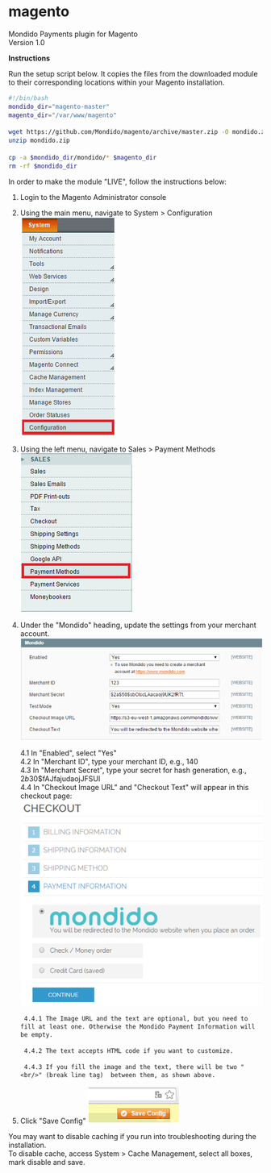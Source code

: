magento
=======

Mondido Payments plugin for Magento  
Version 1.0  

**Instructions**

Run the setup script below. It copies the files from the downloaded module to their corresponding locations within your Magento installation.

```sh
#!/bin/bash
mondido_dir="magento-master"
magento_dir="/var/www/magento"

wget https://github.com/Mondido/magento/archive/master.zip -O mondido.zip
unzip mondido.zip

cp -a $mondido_dir/mondido/* $magento_dir
rm -rf $mondido_dir
```

In order to make the module "LIVE", follow the instructions below:  

1. Login to the Magento Administrator console  
2. Using the main menu, navigate to System > Configuration  
    ![System Configuration](/installation_screenshots/system_configuration.png?raw=true)  
3. Using the left menu, navigate to Sales > Payment Methods  
    ![Payment Methods](/installation_screenshots/configuration_sales_payment_methods.png?raw=true)  
4. Under the "Mondido" heading, update the settings from your merchant account.  
    ![Mondido Settings](/installation_screenshots/mondido_settings.png?raw=true)  

    4.1 In "Enabled", select "Yes"   
    4.2 In "Merchant ID", type your merchant ID, e.g., 140  
    4.3 In "Merchant Secret", type your secret for hash generation, e.g., $2b$30$fAJfajudaojJFSUI  
    4.4 In "Checkout Image URL" and "Checkout Text" will appear in this checkout page:
        ![Checkout](/installation_screenshots/checkout.png?raw=true)  

        4.4.1 The Image URL and the text are optional, but you need to fill at least one. Otherwise the Mondido Payment Information will be empty.  

        4.4.2 The text accepts HTML code if you want to customize.  

        4.4.3 If you fill the image and the text, there will be two "<br/>" (break line tag)  between them, as shown above.  

5. Click "Save Config"
    ![Save Settings](/installation_screenshots/save_config.png?raw=true)

You may want to disable caching if you run into troubleshooting during the installation.  
To disable cache, access System > Cache Management, select all boxes, mark disable and save.